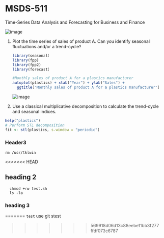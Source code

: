 # MSDS-511
Time-Series Data Analysis and Forecasting for Business and Finance

![image](https://github.com/user-attachments/assets/793e0ac6-28e1-4a1e-bc76-f67142be180f)


1. Plot the time series of sales of product A. Can you identify seasonal fluctuations and/or a trend-cycle?
    
    ```r
    library(seasonal)
    library(fpp)
    library(fpp2)
    library(forecast)
    
    #Monthly sales of product A for a plastics manufacturer
    autoplot(plastics) + xlab("Year") + ylab("Sales") +
      ggtitle("Monthly sales of product A for a plastics manufacturer")
    ```
   ![image](https://github.com/user-attachments/assets/7f95fa21-1567-47a2-bd49-65b887a8890f)

2. Use a classical multiplicative decomposition to calculate the trend-cycle and seasonal indices.
  ```r
  help("plastics")
# Perform STL decomposition
fit <- stl(plastics, s.window = "periodic")
```
### Header3


`rm /usr/tklwin`

<<<<<<< HEAD

## heading 2

```
  chmod +rw test.sh
  ls -la
  ```

  ### heading 3
=======
`test` use git stest

>>>>>>> 569918d06d13c88eebe11bb3f277ffdf073c6787
